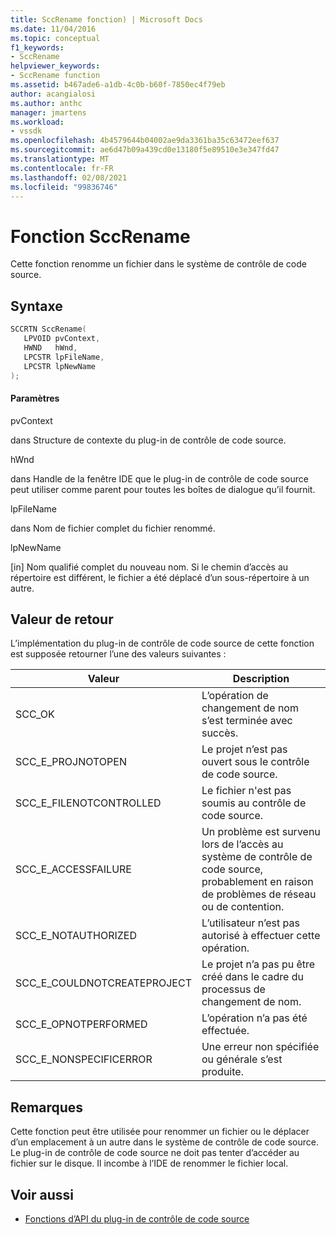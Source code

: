 ```yaml
---
title: SccRename fonction) | Microsoft Docs
ms.date: 11/04/2016
ms.topic: conceptual
f1_keywords:
- SccRename
helpviewer_keywords:
- SccRename function
ms.assetid: b467ade6-a1db-4c0b-b60f-7850ec4f79eb
author: acangialosi
ms.author: anthc
manager: jmartens
ms.workload:
- vssdk
ms.openlocfilehash: 4b4579644b04002ae9da3361ba35c63472eef637
ms.sourcegitcommit: ae6d47b09a439cd0e13180f5e89510e3e347fd47
ms.translationtype: MT
ms.contentlocale: fr-FR
ms.lasthandoff: 02/08/2021
ms.locfileid: "99836746"
---
```

# <a name="sccrename-function"></a>Fonction SccRename
Cette fonction renomme un fichier dans le système de contrôle de code source.

## <a name="syntax"></a>Syntaxe

```cpp
SCCRTN SccRename(
   LPVOID pvContext,
   HWND   hWnd,
   LPCSTR lpFileName,
   LPCSTR lpNewName
);
```

#### <a name="parameters"></a>Paramètres
 pvContext

dans Structure de contexte du plug-in de contrôle de code source.

 hWnd

dans Handle de la fenêtre IDE que le plug-in de contrôle de code source peut utiliser comme parent pour toutes les boîtes de dialogue qu’il fournit.

 lpFileName

dans Nom de fichier complet du fichier renommé.

 lpNewName

[in] Nom qualifié complet du nouveau nom. Si le chemin d’accès au répertoire est différent, le fichier a été déplacé d’un sous-répertoire à un autre.

## <a name="return-value"></a>Valeur de retour
 L’implémentation du plug-in de contrôle de code source de cette fonction est supposée retourner l’une des valeurs suivantes :

|Valeur|Description|
|-----------|-----------------|
|SCC_OK|L’opération de changement de nom s’est terminée avec succès.|
|SCC_E_PROJNOTOPEN|Le projet n’est pas ouvert sous le contrôle de code source.|
|SCC_E_FILENOTCONTROLLED|Le fichier n'est pas soumis au contrôle de code source.|
|SCC_E_ACCESSFAILURE|Un problème est survenu lors de l’accès au système de contrôle de code source, probablement en raison de problèmes de réseau ou de contention.|
|SCC_E_NOTAUTHORIZED|L’utilisateur n’est pas autorisé à effectuer cette opération.|
|SCC_E_COULDNOTCREATEPROJECT|Le projet n’a pas pu être créé dans le cadre du processus de changement de nom.|
|SCC_E_OPNOTPERFORMED|L’opération n’a pas été effectuée.|
|SCC_E_NONSPECIFICERROR|Une erreur non spécifiée ou générale s’est produite.|

## <a name="remarks"></a>Remarques
 Cette fonction peut être utilisée pour renommer un fichier ou le déplacer d’un emplacement à un autre dans le système de contrôle de code source. Le plug-in de contrôle de code source ne doit pas tenter d’accéder au fichier sur le disque. Il incombe à l’IDE de renommer le fichier local.

## <a name="see-also"></a>Voir aussi
- [Fonctions d’API du plug-in de contrôle de code source](../extensibility/source-control-plug-in-api-functions.md)
